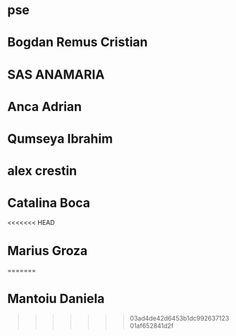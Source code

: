 # pse

# Bogdan Remus Cristian
# SAS ANAMARIA
# Anca Adrian
# Qumseya Ibrahim
# alex crestin
# Catalina Boca
<<<<<<< HEAD
# Marius Groza 

=======
# Mantoiu Daniela
>>>>>>> 03ad4de42d6453b1dc99263712301af652841d2f

